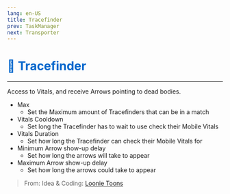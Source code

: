 ```yaml
---
lang: en-US
title: Tracefinder
prev: TaskManager
next: Transporter
---
```


# <font color="#0066cc">👣 <b>Tracefinder</b></font> <Badge text="Basic" type="tip" vertical="middle"/>
---

Access to Vitals, and receive Arrows pointing to dead bodies.
* Max
  * Set the Maximum amount of Tracefinders that can be in a match
* Vitals Cooldown
  * Set long the Tracefinder has to wait to use check their Mobile Vitals
* Vitals Duration
  * Set how long the Tracefinder can check their Mobile Vitals for
* Minimum Arrow show-up delay
  * Set how long the arrows will take to appear
* Maximum Arrow show-up delay
  * Set how long the arrows could take to appear
  
> From: Idea & Coding: [Loonie Toons](https://github.com/Loonie-Toons) 